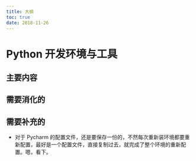 ```yaml
---
title: 大纲
toc: true
date: 2018-11-26
---
```

# Python 开发环境与工具


## 主要内容


## 需要消化的



## 需要补充的

- 对于 Pycharm 的配置文件，还是要保存一份的，不然每次重新装环境都要重新配置，最好是一个配置文件，直接复制过去，就完成了整个环境的重新配置。嗯，看下。
